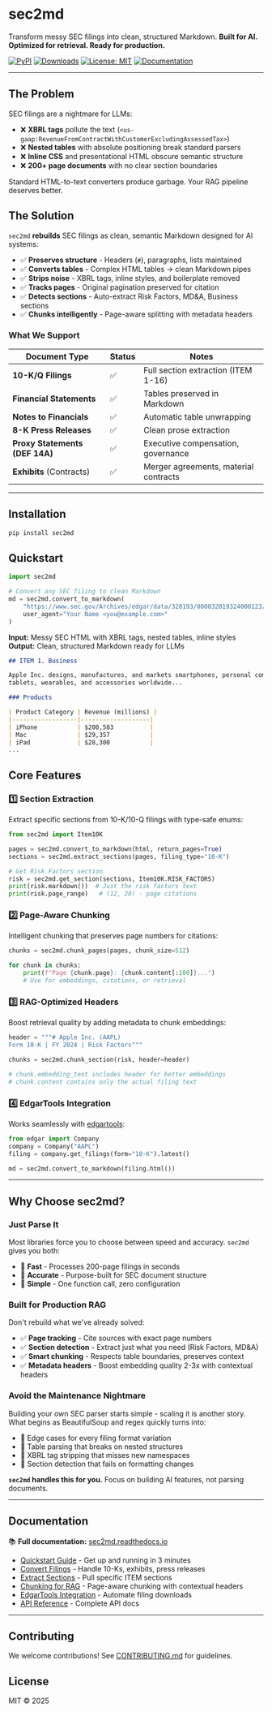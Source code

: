 # sec2md

Transform messy SEC filings into clean, structured Markdown.
**Built for AI. Optimized for retrieval. Ready for production.**

[![PyPI](https://img.shields.io/pypi/v/sec2md.svg)](https://pypi.org/project/sec2md)
[![Downloads](https://pepy.tech/badge/sec2md)](https://pepy.tech/project/sec2md)
[![License: MIT](https://img.shields.io/badge/License-MIT-yellow.svg)](LICENSE)
[![Documentation](https://img.shields.io/badge/docs-readthedocs-blue.svg)](https://sec2md.readthedocs.io)

---

## The Problem

SEC filings are a nightmare for LLMs:
- ❌ **XBRL tags** pollute the text (`<us-gaap:RevenueFromContractWithCustomerExcludingAssessedTax>`)
- ❌ **Nested tables** with absolute positioning break standard parsers
- ❌ **Inline CSS** and presentational HTML obscure semantic structure
- ❌ **200+ page documents** with no clear section boundaries

Standard HTML-to-text converters produce garbage. Your RAG pipeline deserves better.

## The Solution

`sec2md` **rebuilds** SEC filings as clean, semantic Markdown designed for AI systems:

- ✅ **Preserves structure** - Headers (`#`), paragraphs, lists maintained
- ✅ **Converts tables** - Complex HTML tables → clean Markdown pipes
- ✅ **Strips noise** - XBRL tags, inline styles, and boilerplate removed
- ✅ **Tracks pages** - Original pagination preserved for citation
- ✅ **Detects sections** - Auto-extract Risk Factors, MD&A, Business sections
- ✅ **Chunks intelligently** - Page-aware splitting with metadata headers

### What We Support

| Document Type              | Status | Notes                                |
|----------------------------|--------|--------------------------------------|
| **10-K/Q Filings**         | ✅     | Full section extraction (ITEM 1-16)  |
| **Financial Statements**   | ✅     | Tables preserved in Markdown         |
| **Notes to Financials**    | ✅     | Automatic table unwrapping           |
| **8-K Press Releases**     | ✅     | Clean prose extraction               |
| **Proxy Statements (DEF 14A)** | ✅ | Executive compensation, governance   |
| **Exhibits** (Contracts)   | ✅     | Merger agreements, material contracts|

---

## Installation

```bash
pip install sec2md
```

## Quickstart

```python
import sec2md

# Convert any SEC filing to clean Markdown
md = sec2md.convert_to_markdown(
    "https://www.sec.gov/Archives/edgar/data/320193/000032019324000123/aapl-20240928.htm",
    user_agent="Your Name <you@example.com>"
)
```

**Input:** Messy SEC HTML with XBRL tags, nested tables, inline styles
**Output:** Clean, structured Markdown ready for LLMs

```markdown
## ITEM 1. Business

Apple Inc. designs, manufactures, and markets smartphones, personal computers,
tablets, wearables, and accessories worldwide...

### Products

| Product Category | Revenue (millions) |
|------------------|-------------------|
| iPhone           | $200,583          |
| Mac              | $29,357           |
| iPad             | $28,300           |
...
```

## Core Features

### 1️⃣ Section Extraction
Extract specific sections from 10-K/10-Q filings with type-safe enums:

```python
from sec2md import Item10K

pages = sec2md.convert_to_markdown(html, return_pages=True)
sections = sec2md.extract_sections(pages, filing_type="10-K")

# Get Risk Factors section
risk = sec2md.get_section(sections, Item10K.RISK_FACTORS)
print(risk.markdown())  # Just the risk factors text
print(risk.page_range)   # (12, 28) - page citations
```

### 2️⃣ Page-Aware Chunking
Intelligent chunking that preserves page numbers for citations:

```python
chunks = sec2md.chunk_pages(pages, chunk_size=512)

for chunk in chunks:
    print(f"Page {chunk.page}: {chunk.content[:100]}...")
    # Use for embeddings, citations, or retrieval
```

### 3️⃣ RAG-Optimized Headers
Boost retrieval quality by adding metadata to chunk embeddings:

```python
header = """# Apple Inc. (AAPL)
Form 10-K | FY 2024 | Risk Factors"""

chunks = sec2md.chunk_section(risk, header=header)

# chunk.embedding_text includes header for better embeddings
# chunk.content contains only the actual filing text
```

### 4️⃣ EdgarTools Integration
Works seamlessly with [edgartools](https://github.com/dgunning/edgartools):

```python
from edgar import Company
company = Company("AAPL")
filing = company.get_filings(form="10-K").latest()

md = sec2md.convert_to_markdown(filing.html())
```

---

## Why Choose sec2md?

### Just Parse It
Most libraries force you to choose between speed and accuracy. `sec2md` gives you both:
- 🚀 **Fast** - Processes 200-page filings in seconds
- 🎯 **Accurate** - Purpose-built for SEC document structure
- 🔧 **Simple** - One function call, zero configuration

### Built for Production RAG
Don't rebuild what we've already solved:
- ✅ **Page tracking** - Cite sources with exact page numbers
- ✅ **Section detection** - Extract just what you need (Risk Factors, MD&A)
- ✅ **Smart chunking** - Respects table boundaries, preserves context
- ✅ **Metadata headers** - Boost embedding quality 2-3x with contextual headers

### Avoid the Maintenance Nightmare
Building your own SEC parser starts simple - scaling it is another story. What begins as BeautifulSoup and regex quickly turns into:
- 🔴 Edge cases for every filing format variation
- 🔴 Table parsing that breaks on nested structures
- 🔴 XBRL tag stripping that misses new namespaces
- 🔴 Section detection that fails on formatting changes

**`sec2md` handles this for you.** Focus on building AI features, not parsing documents.

---

## Documentation

📚 **Full documentation:** [sec2md.readthedocs.io](https://sec2md.readthedocs.io)

- [Quickstart Guide](https://sec2md.readthedocs.io/quickstart) - Get up and running in 3 minutes
- [Convert Filings](https://sec2md.readthedocs.io/usage/direct-conversion) - Handle 10-Ks, exhibits, press releases
- [Extract Sections](https://sec2md.readthedocs.io/usage/sections) - Pull specific ITEM sections
- [Chunking for RAG](https://sec2md.readthedocs.io/usage/chunking) - Page-aware chunking with contextual headers
- [EdgarTools Integration](https://sec2md.readthedocs.io/usage/edgartools) - Automate filing downloads
- [API Reference](https://sec2md.readthedocs.io/api/convert_to_markdown) - Complete API docs

---

## Contributing

We welcome contributions! See [CONTRIBUTING.md](CONTRIBUTING.md) for guidelines.

## License

MIT © 2025
